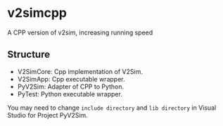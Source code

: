 # v2simcpp
A CPP version of v2sim, increasing running speed

## Structure

- V2SimCore: Cpp implementation of V2Sim.
- V2SimApp: Cpp executable wrapper.
- PyV2Sim: Adapter of CPP to Python.
- PyTest: Python executable wrapper.

You may need to change `include directory` and `lib directory` in Visual Studio for Project PyV2Sim.